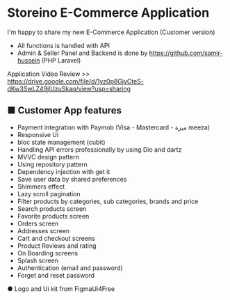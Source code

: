 # Storeino E-Commerce Application

I'm happy to share my new E-Commerce Application (Customer version) 
- All functions is handled with API
- Admin & Seller Panel and Backend is done by https://github.com/samir-hussein (PHP Laravel) 

Application Video Review >> https://drive.google.com/file/d/1yz0p8GjvCteS-dKw3SwLZ49jlUzuSkaq/view?usp=sharing

## ■ Customer App features 

- Payment integration with Paymob (Visa - Mastercard - ميزة meeza)
- Responsive Ui
- bloc state management (cubit)
- Handling API errors professionally by using Dio and dartz
- MVVC design pattern
- Using repository pattern
- Dependency injection with get it
- Save user data by shared preferences
- Shimmers effect 
- Lazy scroll pagination
- Filter products by categories, sub categories, brands and price
- Search products screen
- Favorite products screen
- Orders screen
- Addresses screen
- Cart and checkout screens
- Product Reviews and rating
- On Boarding screens
- Splash screen
- Authentication (email and password)
- Forget and reset password 

● Logo and Ui kit from FigmaUi4Free
